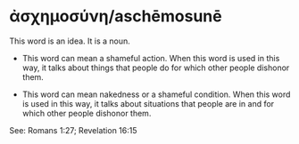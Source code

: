 # ἀσχημοσύνη/aschēmosunē
This word is an idea. It is a noun.

* This word can mean a shameful action. When this word is used in this way, it talks about things that people do for which other people dishonor them.

* This word can mean nakedness or a shameful condition. When this word is used in this way, it talks about situations that people are in and for which other people dishonor them.

See: Romans 1:27; Revelation 16:15
